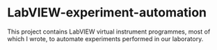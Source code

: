 # LabVIEW-experiment-automation
This project contains LabVIEW virtual instrument programmes, most of which I wrote, to automate experiments performed in our laboratory.
